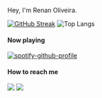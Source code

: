 Hey, I'm Renan Oliveira.

[![GitHub Streak](https://github-readme-streak-stats.herokuapp.com/?user=renanregis)](https://git.io/streak-stats)
![Top Langs](https://github-readme-stats.vercel.app/api/top-langs/?username=renanregis&hide=TeX&layout=compact)

#### Now playing
[![spotify-github-profile](https://spotify-github-profile.vercel.app/api/view?uid=renanctr&cover_image=true&theme=novatorem)](https://github.com/kittinan/spotify-github-profile)

#### How to reach me
[![](https://img.shields.io/badge/-linkedin-0073B1?style=flat-square)](http://linkedin.com/in/renanceoliveira)
[![](https://img.shields.io/badge/-twitter-1C9CEA?style=flat-square)](https://twitter.com/rnnoliveira)
